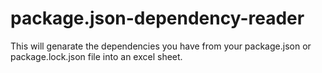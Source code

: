 # package.json-dependency-reader
 This will genarate the dependencies you have from your package.json or package.lock.json file into an excel sheet.
